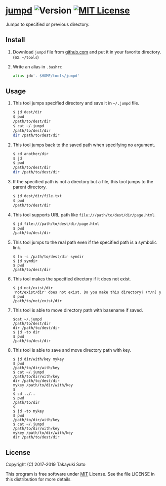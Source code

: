 # [jumpd][repo-url] ![Version][ver-img] [![MIT License][mit-img]][mit-url]

Jumps to specified or previous directory.

## Install

1. Download `jumpd` file from [github.com][repo-url] and put it in your favorite directory. (ex. `~/tools`)

2. Write an alias   in `.bashrc`

    ```sh
    alias jd='. $HOME/tools/jumpd'
    ```

## Usage

1. This tool jumps specified directory and save it in `~/.jumpd` file.

   ```sh
   $ jd dest/dir
   $ pwd
   /path/to/dest/dir
   $ cat ~/.jumpd
   /path/to/dest/dir
   dir /path/to/dest/dir
   ``` 

2. This tool jumps back to the saved path when specifying no argument.

    ```sh
    $ cd another/dir
    $ jd
    $ pwd
    /path/to/dest/dir
    dir /path/to/dest/dir
    ```

3. If the specified path is not a directory but a file, this tool jumps to the parent directory.

    ```sh
    $ jd dest/dir/file.txt
    $ pwd
    /path/to/dest/dir
    ```


4. This tool supports URL path like `file:///path/to/dest/dir/page.html`.

    ```sh
    $ jd file:///path/to/dest/dir/page.html
    $ pwd
    /path/to/dest/dir
    ```

5. This tool jumps to the real path even if the specified path is a symbolic link.

    ```
    $ ln -s /path/to/dest/dir symdir
    $ jd symdir
    $ pwd
    /path/to/dest/dir
    ```

6. This tool makes the specified directory if it does not exist.

    ```
    $ jd not/exist/dir
    'not/exist/dir' does not exist. Do you make this directory? (Y/n) y
    $ pwd
    /path/to/not/exist/dir
    ```

7. This tool is able to move directory path with basename if saved.

    ```
    $cat ~/.jumpd
    /path/to/dest/dir
    dir /path/to/dest/dir
    $ jd -to dir
    $ pwd
    /path/to/dest/dir
    ```

8. This tool is able to save and move directory path with key.

    ```
    $ jd dir/with/key mykey
    $ pwd
    /path/to/dir/with/key
    $ cat ~/.jumpd
    /path/to/dir/with/key
    dir /path/to/dest/dir
    mykey /path/to/dir/with/key
    $
    $ cd ../..
    $ pwd
    /path/to/dir
    $
    $ jd -to mykey
    $ pwd
    /path/to/dir/with/key
    $ cat ~/.jumpd
    /path/to/dir/with/key
    mykey /path/to/dir/with/key
    dir /path/to/dest/dir
    ```


## License

Copyright (C) 2017-2019 Takayuki Sato

This program is free software under [MIT][mit-url] License.
See the file LICENSE in this distribution for more details.

[repo-url]: https://github.com/sttk/jumpd/
[ver-img]: https://img.shields.io/badge/version-0.2.0-blue.svg
[mit-img]: https://img.shields.io/badge/license-MIT-green.svg
[mit-url]: https://opensource.org/licenses/MIT

